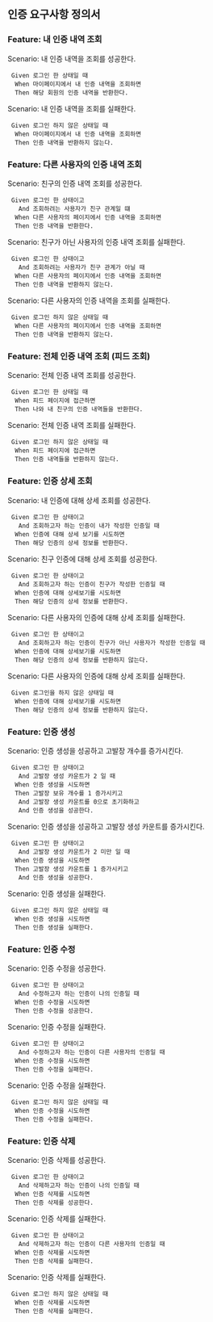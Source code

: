 ## 인증 요구사항 정의서

### Feature: 내 인증 내역 조회
Scenario: 내 인증 내역을 조회를 성공한다.
```gherkin
 Given 로그인 한 상태일 때
  When 마이페이지에서 내 인증 내역을 조회하면
  Then 해당 회원의 인증 내역을 반환한다.
```

Scenario: 내 인증 내역을 조회를 실패한다.
```gherkin
 Given 로그인 하지 않은 상태일 때
  When 마이페이지에서 내 인증 내역을 조회하면
  Then 인증 내역을 반환하지 않는다.
```


### Feature: 다른 사용자의 인증 내역 조회
Scenario: 친구의 인증 내역 조회를 성공한다.
```gherkin
 Given 로그인 한 상태이고
   And 조회하려는 사용자가 친구 관계일 떄
  When 다른 사용자의 페이지에서 인증 내역을 조회하면
  Then 인증 내역을 반환한다.
```

Scenario: 친구가 아닌 사용자의 인증 내역 조회를 실패한다.
```gherkin
 Given 로그인 한 상태이고
   And 조회하려는 사용자가 친구 관계가 아닐 때
  When 다른 사용자의 페이지에서 인증 내역을 조회하면
  Then 인증 내역을 반환하지 않는다.
```

Scenario: 다른 사용자의 인증 내역을 조회를 실패한다.
```gherkin
 Given 로그인 하지 않은 상태일 때
  When 다른 사용자의 페이지에서 인증 내역을 조회하면
  Then 인증 내역을 반환하지 않는다.
```

### Feature: 전체 인증 내역 조회 (피드 조회)
Scenario: 전체 인증 내역 조회를 성공한다.
```gherkin
 Given 로그인 한 상태일 때
  When 피드 페이지에 접근하면
  Then 나와 내 친구의 인증 내역들을 반환한다.
```

Scenario: 전체 인증 내역 조회를 실패한다.
```gherkin
 Given 로그인 하지 않은 상태일 때
  When 피드 페이지에 접근하면
  Then 인증 내역들을 반환하지 않는다.
```

### Feature: 인증 상세 조회
Scenario: 내 인증에 대해 상세 조회를 성공한다.
```gherkin
 Given 로그인 한 상태이고
   And 조회하고자 하는 인증이 내가 작성한 인증일 때 
  When 인증에 대해 상세 보기를 시도하면
  Then 해당 인증의 상세 정보를 반환한다.
```

Scenario: 친구 인증에 대해 상세 조회를 성공한다.
```gherkin
 Given 로그인 한 상태이고
   And 조회하고자 하는 인증이 친구가 작성한 인증일 때
  When 인증에 대해 상세보기를 시도하면
  Then 해당 인증의 상세 정보를 반환한다.
```

Scenario: 다른 사용자의 인증에 대해 상세 조회를 실패한다.
```gherkin
 Given 로그인 한 상태이고
   And 조회하고자 하는 인증이 친구가 아닌 사용자가 작성한 인증일 때
  When 인증에 대해 상세보기를 시도하면
  Then 해당 인증의 상세 정보를 반환하지 않는다.
```

Scenario: 다른 사용자의 인증에 대해 상세 조회를 실패한다.
```gherkin
 Given 로그인을 하지 않은 상태일 때 
  When 인증에 대해 상세보기를 시도하면 
  Then 해당 인증의 상세 정보를 반환하지 않는다.
```


### Feature: 인증 생성
Scenario: 인증 생성을 성공하고 고발장 개수를 증가시킨다.
```gherkin
 Given 로그인 한 상태이고
   And 고발장 생성 카운트가 2 일 때
  When 인증 생성을 시도하면
  Then 고발장 보유 개수를 1 증가시키고
   And 고발장 생성 카운트를 0으로 초기화하고
   And 인증 생성을 성공한다.
```

Scenario: 인증 생성을 성공하고 고발장 생성 카운트를 증가시킨다.
```gherkin
 Given 로그인 한 상태이고
   And 고발장 생성 카운트가 2 미만 일 때
  When 인증 생성을 시도하면
  Then 고발장 생성 카운트를 1 증가시키고
   And 인증 생성을 성공한다.
```

Scenario: 인증 생성을 실패한다.
```gherkin
 Given 로그인 하지 않은 상태일 때
  When 인증 생성을 시도하면
  Then 인증 생성을 실패한다.
```

### Feature: 인증 수정
Scenario: 인증 수정을 성공한다.
```gherkin
 Given 로그인 한 상태이고
   And 수정하고자 하는 인증이 나의 인증일 때
  When 인증 수정을 시도하면
  Then 인증 수정을 성공한다.
```

Scenario: 인증 수정을 실패한다.
```gherkin
 Given 로그인 한 상태이고
   And 수정하고자 하는 인증이 다른 사용자의 인증일 때
  When 인증 수정을 시도하면
  Then 인증 수정을 실패한다.
```

Scenario: 인증 수정을 실패한다.
```gherkin
 Given 로그인 하지 않은 상태일 때
  When 인증 수정을 시도하면
  Then 인증 수정을 실패한다.
```

### Feature: 인증 삭제
Scenario: 인증 삭제를 성공한다.
```gherkin
 Given 로그인 한 상태이고
   And 삭제하고자 하는 인증이 나의 인증일 때
  When 인증 삭제를 시도하면
  Then 인증 삭제를 성공한다.
```

Scenario: 인증 삭제를 실패한다.
```gherkin
 Given 로그인 한 상태이고
   And 삭제하고자 하는 인증이 다른 사용자의 인증일 때
  When 인증 삭제를 시도하면
  Then 인증 삭제를 실패한다.
```

Scenario: 인증 삭제를 실패한다.
```gherkin
 Given 로그인 하지 않은 상태일 때
  When 인증 삭제를 시도하면
  Then 인증 삭제를 실패한다.
```